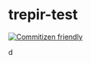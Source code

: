 # trepir-test

[![Commitizen friendly](https://img.shields.io/badge/commitizen-friendly-brightgreen.svg)](http://commitizen.github.io/cz-cli/)

d
